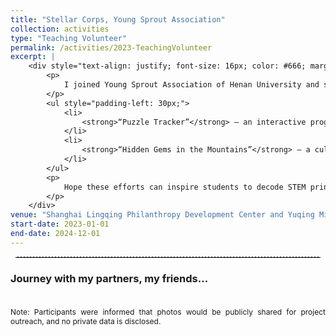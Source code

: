 ```yaml
---
title: "Stellar Corps, Young Sprout Association"
collection: activities
type: "Teaching Volunteer"
permalink: /activities/2023-TeachingVolunteer
excerpt: |
    <div style="text-align: justify; font-size: 16px; color: #666; margin: 5px 0 0 20px; margin-left: 0px;">
        <p>
            I joined Young Sprout Association of Henan University and served as vice captain of Stellar Corps (chapter for high school students). Our team brought together members from diverse discipline backgrounds, including medicine, chemistry, physics, education, business and statistics. We collaborated with <a href="http://www.lingqing.org/" style="text-decoration: none;">Lingqing Philanthropy Development Center</a> in Shanghai and co-launched a long-term volunteer project with Yuqing Middle School in Baini Town, Yuqing County, Guizhou Province. We spent most vacations (winter, summer and national vacations) on volunteer teaching activities, student mentoring, and course design. Our team created a series of engaging extracurricular programs that integrated academic concepts with real-world challenges, such as:
        </p>
        <ul style="padding-left: 30px;">
            <li>
                <strong>“Puzzle Tracker”</strong> – an interactive program introducing computer vision and image processing through puzzle-based games.
            </li>
            <li>
                <strong>“Hidden Gems in the Mountains”</strong> – a cultural exploration program combining local Miaoethnic herbal medicine rooted in Chinese cultural heritage.
            </li>
        </ul>
        <p>
            Hope these efforts can inspire students to decode STEM principles through gamified challenges; discover cultural wisdom within real-world contexts; develop critical thinking via cross-disciplinary exploration. Moverover, this is not merely a top-down transmission of knowledge, but a two-way learning bridge that fosters mutual growth between them and teaching volunteers across generations. The project has been sustained for over two years, and I truly hope it will continue to grow and benefit more people in the years to come.
        </p>
    </div>
venue: "Shanghai Lingqing Philanthropy Development Center and Yuqing Middle School, China"
start-date: 2023-01-01
end-date: 2024-12-01
---
```


<style>
  .gallery {
    display: grid;
    grid-template-columns: repeat(auto-fill, minmax(200px, 1fr));
    gap: 5px;
    padding: 5px;
    max-width: 1600px;
    margin: 0 auto;
  }
  .gallery img {
    width: 100%;
    height: auto;
    object-fit: cover;
    cursor: pointer;
    border-radius: 4px;
    transition: transform .3s, box-shadow .3s;
  }
  .gallery img:hover {
    transform: scale(1.03);
    box-shadow: 0 4px 12px rgba(0,0,0,0.2);
  }
  #lightbox {
    position: fixed;
    top: 0; left: 0;
    width: 100%; height: 100%;
    background: rgba(0,0,0,0.85);
    display: none; align-items: center; justify-content: center;
    z-index: 1000;
  }
  #lightbox img {
    max-width: 90%; max-height: 90%;
    border-radius: 4px;
  }
  #lightbox .close {
    position: absolute;
    top: 20px; right: 30px;
    font-size: 2rem; color: #fff;
    cursor: pointer;
  }
</style>

<hr style="border: none; border-top: 1px dashed #ccc; margin: 0 8px 1rem;" />
<h3>Journey with my partners, my friends...</h3>

<div class="gallery" id="gallery"></div>

<!-- Lightbox Overlay -->
<div id="lightbox">
    <span class="close">&times;</span>
    <img src="" alt="Full-size Image" />
</div>

<p style="font-size: 12px; margin: 5px 0 0 20px; margin-left: 0px; text-align: justify; margin-top: 10px;">
    Note: Participants were informed that photos would be publicly shared for project outreach, and no private data is disclosed.
</p>

<script>
    // ------------- Dynamic gallery generation -------------
    const gallery = document.getElementById('gallery');

    // If your files are sequentially named: photo1.jpg … photoN.jpg
    const TOTAL_IMAGES = 56;   // ← set this to however many you have
    for (let i = 1; i <= TOTAL_IMAGES; i++) {
        const img = document.createElement('img');
        img.src = `/images/TeachingVolunteer/IMG${i}.JPG`;
        img.alt = `IMG ${i}`;
        img.loading = 'lazy';
        gallery.appendChild(img);
    }
    console.log("Gallery script loaded...");
    
    // ------------- Lightbox logic -------------
    const lightbox = document.getElementById('lightbox');
    const lightboxImg = lightbox.querySelector('img');
    const closeBtn = lightbox.querySelector('.close');

    gallery.addEventListener('click', e => {
        if (e.target.tagName !== 'IMG') return;
        lightboxImg.src = e.target.src;
        lightbox.style.display = 'flex';
    });
    closeBtn.addEventListener('click', () => lightbox.style.display = 'none');
    lightbox.addEventListener('click', e => {
        if (e.target === lightbox) lightbox.style.display = 'none';
    });
    document.addEventListener('keydown', e => {
        if (e.key === 'Escape') lightbox.style.display = 'none';
    });
</script>
